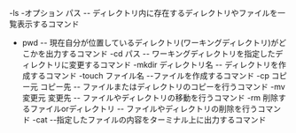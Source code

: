 -ls -オプション パス
-- ディレクトリ内に存在するディレクトリやファイルを一覧表示するコマンド
- pwd
-- 現在自分が位置しているディレクトリ(ワーキングディレクトリ)がどこかを出力するコマンド
-cd パス
-- ワーキングディレクトリを指定したディレクトリに変更するコマンド
-mkdir ディレクトリ名
-- ディレクトリを作成するコマンド
-touch ファイル名
--ファイルを作成するコマンド
-cp コピー元 コピー先
-- ファイルまたはディレクトリのコピーを行うコマンド
-mv 変更元 変更先
-- ファイルやディレクトリの移動を行うコマンド
-rm 削除するファイルorディレクトリ
-- ファイルやディレクトリの削除を行うコマンド
-cat
--指定したファイルの内容をターミナル上に出力するコマンド

